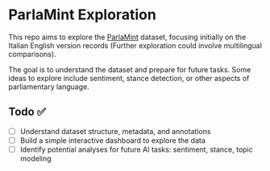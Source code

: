 # ParlaMint Exploration

This repo aims to explore the [ParlaMint](https://clarin.eu/parlamint) dataset, focusing initially on the Italian English version records (Further exploration could involve multilingual comparisons).

The goal is to understand the dataset and prepare for future tasks. Some ideas to explore include sentiment, stance detection, or other aspects of parliamentary language.

## Todo ✅

- [ ] Understand dataset structure, metadata, and annotations
- [ ] Build a simple interactive dashboard to explore the data
- [ ] Identify potential analyses for future AI tasks: sentiment, stance, topic modeling
